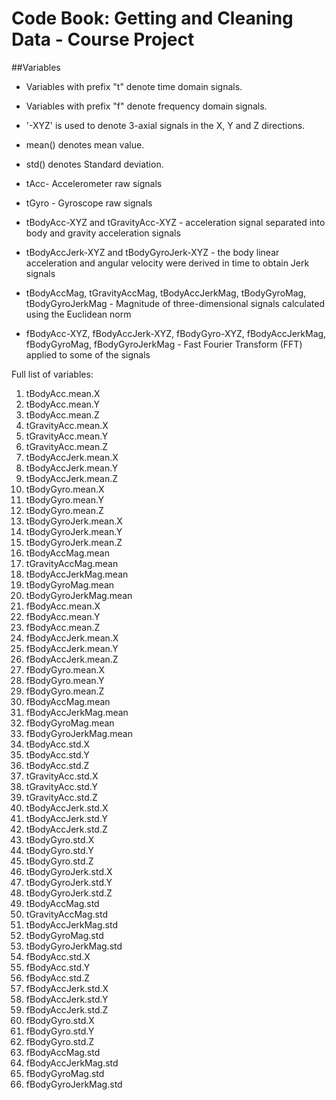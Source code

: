 # Code Book: Getting and Cleaning Data - Course Project

##Variables

* Variables with prefix "t" denote time domain signals.
* Variables with prefix "f" denote frequency domain signals.
* '-XYZ' is used to denote 3-axial signals in the X, Y and Z directions.
* mean() denotes mean value.
* std() denotes Standard deviation.

* tAcc- Accelerometer raw signals
* tGyro - Gyroscope raw signals
* tBodyAcc-XYZ and tGravityAcc-XYZ - acceleration signal separated into body and gravity acceleration signals
* tBodyAccJerk-XYZ and tBodyGyroJerk-XYZ - the body linear acceleration and angular velocity were derived in time to obtain Jerk signals
* tBodyAccMag, tGravityAccMag, tBodyAccJerkMag, tBodyGyroMag, tBodyGyroJerkMag - Magnitude of three-dimensional signals calculated using the Euclidean norm
* fBodyAcc-XYZ, fBodyAccJerk-XYZ, fBodyGyro-XYZ, fBodyAccJerkMag, fBodyGyroMag, fBodyGyroJerkMag - Fast Fourier Transform (FFT) applied to some of the signals 

Full list of variables:

1. tBodyAcc.mean.X  
2. tBodyAcc.mean.Y
3. tBodyAcc.mean.Z 
4. tGravityAcc.mean.X 
5. tGravityAcc.mean.Y 
6. tGravityAcc.mean.Z 
7. tBodyAccJerk.mean.X
8. tBodyAccJerk.mean.Y 
9. tBodyAccJerk.mean.Z 
10. tBodyGyro.mean.X 
11. tBodyGyro.mean.Y 
12. tBodyGyro.mean.Z 
13. tBodyGyroJerk.mean.X  
14. tBodyGyroJerk.mean.Y 
15. tBodyGyroJerk.mean.Z 
16. tBodyAccMag.mean 
17. tGravityAccMag.mean 
18. tBodyAccJerkMag.mean 
19. tBodyGyroMag.mean 
20. tBodyGyroJerkMag.mean
21. fBodyAcc.mean.X 
22. fBodyAcc.mean.Y 
23. fBodyAcc.mean.Z 
24. fBodyAccJerk.mean.X 
25. fBodyAccJerk.mean.Y 
26. fBodyAccJerk.mean.Z 
27. fBodyGyro.mean.X 
28. fBodyGyro.mean.Y 
29. fBodyGyro.mean.Z 
30. fBodyAccMag.mean 
31. fBodyAccJerkMag.mean 
32. fBodyGyroMag.mean 
33. fBodyGyroJerkMag.mean 
34. tBodyAcc.std.X 
35. tBodyAcc.std.Y 
36. tBodyAcc.std.Z 
37. tGravityAcc.std.X 
38. tGravityAcc.std.Y 
39. tGravityAcc.std.Z 
40. tBodyAccJerk.std.X 
41. tBodyAccJerk.std.Y 
42. tBodyAccJerk.std.Z 
43. tBodyGyro.std.X 
44. tBodyGyro.std.Y 
45. tBodyGyro.std.Z 
46. tBodyGyroJerk.std.X 
47. tBodyGyroJerk.std.Y 
48. tBodyGyroJerk.std.Z 
49. tBodyAccMag.std 
50. tGravityAccMag.std 
51. tBodyAccJerkMag.std 
52. tBodyGyroMag.std 
53. tBodyGyroJerkMag.std 
54. fBodyAcc.std.X 
55. fBodyAcc.std.Y 
56. fBodyAcc.std.Z 
57. fBodyAccJerk.std.X 
58. fBodyAccJerk.std.Y 
59. fBodyAccJerk.std.Z 
60. fBodyGyro.std.X 
61. fBodyGyro.std.Y 
62. fBodyGyro.std.Z 
63. fBodyAccMag.std 
64. fBodyAccJerkMag.std 
65. fBodyGyroMag.std 
66. fBodyGyroJerkMag.std